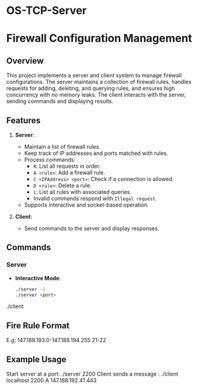 # OS-TCP-Server
# Firewall Configuration Management

## Overview
This project implements a server and client system to manage firewall configurations. The server maintains a collection of firewall rules, handles requests for adding, deleting, and querying rules, and ensures high concurrency with no memory leaks. The client interacts with the server, sending commands and displaying results.

## Features
1. **Server**:
   - Maintain a list of firewall rules.
   - Keep track of IP addresses and ports matched with rules.
   - Process commands:
     - `R`: List all requests in order.
     - `A <rule>`: Add a firewall rule.
     - `C <IPAddress> <port>`: Check if a connection is allowed.
     - `D <rule>`: Delete a rule.
     - `L`: List all rules with associated queries.
     - Invalid commands respond with `Illegal request`.
   - Supports interactive and socket-based operation.

2. **Client**:
   - Send commands to the server and display responses.

## Commands
### Server
- **Interactive Mode**:
  ```bash
  ./server -i
  ./server <port>
./client <serverHost> <serverPort> <command>
## Fire Rule Format
<IPAddresses> <ports>
E.g: 147.188.193.0-147.188.194.255 21-22
## Example Usage
Start server at a port: ./server 2200
Client sends a message : ./client localhost 2200 A 147.188.192.41 443
